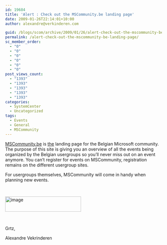 ```yaml
---
id: 19684
title: 'Alert : Check out the MSCommunity.be landing page'
date: 2009-01-26T22:14:01+10:00
author: alexandre@verkinderen.com

guid: /blogs/scom/archive/2009/01/26/alert-check-out-the-mscommunity-be-landing-page.aspx
permalink: /alert-check-out-the-mscommunity-be-landing-page/
sc_member_order:
  - "0"
  - "0"
  - "0"
  - "0"
  - "0"
  - "0"
post_views_count:
  - "1393"
  - "1393"
  - "1393"
  - "1393"
  - "1393"
categories:
  - SystemCenter
  - Uncategorized
tags:
  - Events
  - General
  - MSCommunity
---
```

<a href="http://www.mscommunity.be/" target="_blank">MSCommunity.be</a> is <u>the</u> landing page for the Belgian Microsoft community. The purpose of this site is giving you an overview of all the events being organized by the Belgian usergroups so you&#8217;ll never miss out on an event anymore. You can&#8217;t register for events on MSCommunity, registration remains on the different usergroup sites.

For usergroups themselves, MSCommunity will come in handy when planning new events.

&#160;

<a href="http://www.mscommunity.be" target="_blank"><img style="border-top-width: 0px;border-left-width: 0px;border-bottom-width: 0px;border-right-width: 0px" height="49" alt="image" src="http://scug.be/scom/files/2012/06/image_2125F46C.png" width="244" border="0" /></a>

&#160;

Grtz,

Alexandre Vekrinderen
